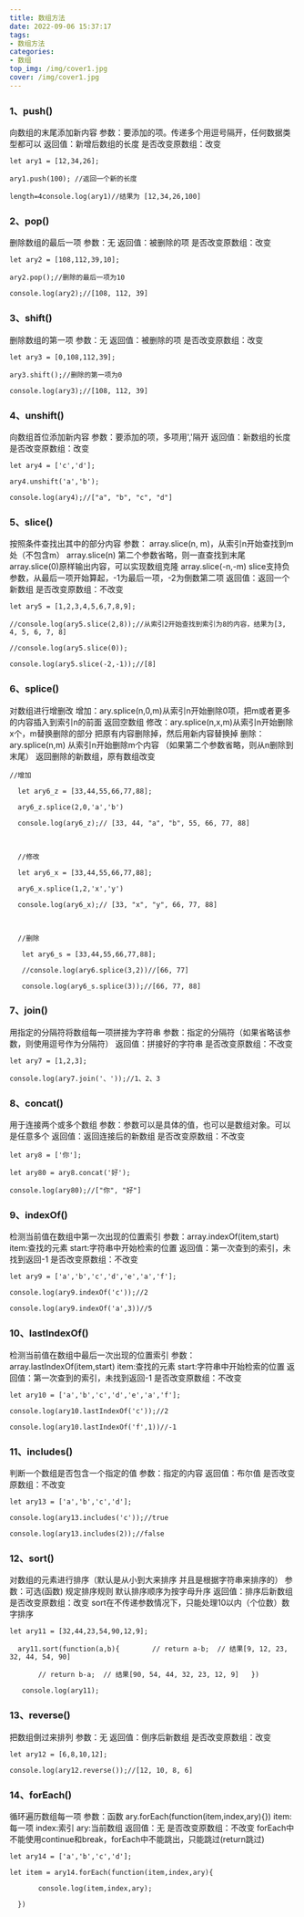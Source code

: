 ```yaml
---
title: 数组方法
date: 2022-09-06 15:37:17
tags:
- 数组方法
categories:
- 数组
top_img: /img/cover1.jpg
cover: /img/cover1.jpg
---
```

### 1、push()

向数组的末尾添加新内容
参数：要添加的项。传递多个用逗号隔开，任何数据类型都可以
返回值：新增后数组的长度
是否改变原数组：改变
```
let ary1 = [12,34,26];

ary1.push(100); //返回一个新的长度 

length=4console.log(ary1)//结果为 [12,34,26,100]
```
### 2、pop()

删除数组的最后一项
参数：无
返回值：被删除的项
是否改变原数组：改变
```
let ary2 = [108,112,39,10];

ary2.pop();//删除的最后一项为10

console.log(ary2);//[108, 112, 39]
```
### 3、shift()

删除数组的第一项
参数：无
返回值：被删除的项
是否改变原数组：改变
```
let ary3 = [0,108,112,39];

ary3.shift();//删除的第一项为0

console.log(ary3);//[108, 112, 39]
```
### 4、unshift()

向数组首位添加新内容
参数：要添加的项，多项用','隔开
返回值：新数组的长度
是否改变原数组：改变
```
let ary4 = ['c','d'];

ary4.unshift('a','b');

console.log(ary4);//["a", "b", "c", "d"]
```
### 5、slice()

按照条件查找出其中的部分内容
参数：
array.slice(n, m)，从索引n开始查找到m处（不包含m）
array.slice(n) 第二个参数省略，则一直查找到末尾
array.slice(0)原样输出内容，可以实现数组克隆
array.slice(-n,-m) slice支持负参数，从最后一项开始算起，-1为最后一项，-2为倒数第二项
返回值：返回一个新数组
是否改变原数组：不改变
```
let ary5 = [1,2,3,4,5,6,7,8,9]; 

//console.log(ary5.slice(2,8));//从索引2开始查找到索引为8的内容，结果为[3, 4, 5, 6, 7, 8] 

//console.log(ary5.slice(0)); 

console.log(ary5.slice(-2,-1));//[8]
```
### 6、splice()

对数组进行增删改
增加：ary.splice(n,0,m)从索引n开始删除0项，把m或者更多的内容插入到索引n的前面
返回空数组
修改：ary.splice(n,x,m)从索引n开始删除x个，m替换删除的部分
把原有内容删除掉，然后用新内容替换掉
删除：ary.splice(n,m) 从索引n开始删除m个内容
（如果第二个参数省略，则从n删除到末尾）
返回删除的新数组，原有数组改变
```
//增加

  let ary6_z = [33,44,55,66,77,88];

  ary6_z.splice(2,0,'a','b')

  console.log(ary6_z);// [33, 44, "a", "b", 55, 66, 77, 88]

 

  //修改

  let ary6_x = [33,44,55,66,77,88];

  ary6_x.splice(1,2,'x','y')

  console.log(ary6_x);// [33, "x", "y", 66, 77, 88]

 

  //删除

   let ary6_s = [33,44,55,66,77,88];

   //console.log(ary6.splice(3,2))//[66, 77]

   console.log(ary6_s.splice(3));//[66, 77, 88]
```
### 7、join()

用指定的分隔符将数组每一项拼接为字符串
参数：指定的分隔符（如果省略该参数，则使用逗号作为分隔符）
返回值：拼接好的字符串
是否改变原数组：不改变
```
let ary7 = [1,2,3];

console.log(ary7.join('、'));//1、2、3
```
### 8、concat()

用于连接两个或多个数组
参数：参数可以是具体的值，也可以是数组对象。可以是任意多个
返回值：返回连接后的新数组
是否改变原数组：不改变
```
let ary8 = ['你'];

let ary80 = ary8.concat('好');

console.log(ary80);//["你", "好"]
```
### 9、indexOf()

检测当前值在数组中第一次出现的位置索引
参数：array.indexOf(item,start) item:查找的元素 start:字符串中开始检索的位置
返回值：第一次查到的索引，未找到返回-1
是否改变原数组：不改变
```
let ary9 = ['a','b','c','d','e','a','f'];   

console.log(ary9.indexOf('c'));//2

console.log(ary9.indexOf('a',3))//5
```
### 10、lastIndexOf()

检测当前值在数组中最后一次出现的位置索引
参数：array.lastIndexOf(item,start) item:查找的元素 start:字符串中开始检索的位置
返回值：第一次查到的索引，未找到返回-1
是否改变原数组：不改变
```
let ary10 = ['a','b','c','d','e','a','f'];   

console.log(ary10.lastIndexOf('c'));//2

console.log(ary10.lastIndexOf('f',1))//-1
```
### 11、includes()

判断一个数组是否包含一个指定的值
参数：指定的内容
返回值：布尔值
是否改变原数组：不改变
```
let ary13 = ['a','b','c','d']; 

console.log(ary13.includes('c'));//true

console.log(ary13.includes(2));//false
```
### 12、sort()

对数组的元素进行排序（默认是从小到大来排序 并且是根据字符串来排序的）
参数：可选(函数) 规定排序规则 默认排序顺序为按字母升序
返回值：排序后新数组
是否改变原数组：改变
sort在不传递参数情况下，只能处理10以内（个位数）数字排序
```
let ary11 = [32,44,23,54,90,12,9]; 

  ary11.sort(function(a,b){        // return a-b;  // 结果[9, 12, 23, 32, 44, 54, 90]

       // return b-a;  // 结果[90, 54, 44, 32, 23, 12, 9]   })  

   console.log(ary11);
```
### 13、reverse()

把数组倒过来排列
参数：无
返回值：倒序后新数组
是否改变原数组：改变
```
let ary12 = [6,8,10,12]; 

console.log(ary12.reverse());//[12, 10, 8, 6]
```
### 14、forEach()

循环遍历数组每一项
参数：函数 ary.forEach(function(item,index,ary){}) item:每一项 index:索引 ary:当前数组
返回值：无
是否改变原数组：不改变
forEach中不能使用continue和break，forEach中不能跳出，只能跳过(return跳过)
```
let ary14 = ['a','b','c','d']; 

let item = ary14.forEach(function(item,index,ary){

       console.log(item,index,ary);

  })
  ```